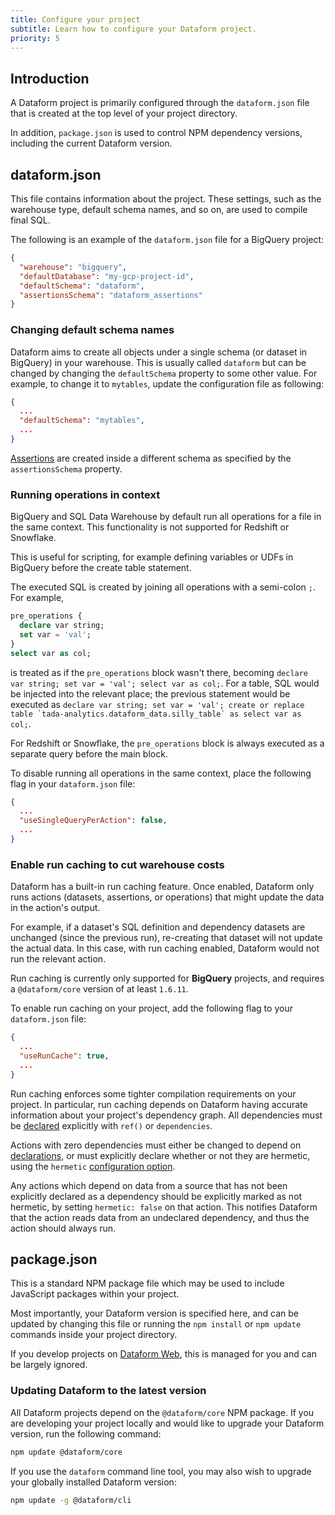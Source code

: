 ```yaml
---
title: Configure your project
subtitle: Learn how to configure your Dataform project.
priority: 5
---
```


## Introduction

A Dataform project is primarily configured through the `dataform.json` file that is created at the top level of your project directory.

In addition, `package.json` is used to control NPM dependency versions, including the current Dataform version.

## dataform.json

This file contains information about the project. These settings, such as the warehouse type, default schema names, and so on, are used to compile final SQL.

The following is an example of the `dataform.json` file for a BigQuery project:

```json
{
  "warehouse": "bigquery",
  "defaultDatabase": "my-gcp-project-id",
  "defaultSchema": "dataform",
  "assertionsSchema": "dataform_assertions"
}
```

### Changing default schema names

Dataform aims to create all objects under a single schema (or dataset in BigQuery) in your warehouse. This is usually called `dataform` but can be changed
by changing the `defaultSchema` property to some other value. For example, to change it to `mytables`, update the configuration file as following:

```json
{
  ...
  "defaultSchema": "mytables",
  ...
}
```

[Assertions](assertions) are created inside a different schema as specified by the `assertionsSchema` property.

### Running operations in context

BigQuery and SQL Data Warehouse by default run all operations for a file in the same context. This functionality is not supported for Redshift or Snowflake.

This is useful for scripting, for example defining variables or UDFs in BigQuery before the create table statement.

The executed SQL is created by joining all operations with a semi-colon `;`. For example,

```sql
pre_operations {
  declare var string;
  set var = 'val';
}
select var as col;
```

is treated as if the `pre_operations` block wasn't there, becoming `declare var string; set var = 'val'; select var as col;`. For a table, SQL would be injected into the relevant place; the previous statement would be executed as `` declare var string; set var = 'val'; create or replace table `tada-analytics.dataform_data.silly_table` as select var as col; ``.

For Redshift or Snowflake, the `pre_operations` block is always executed as a separate query before the main block.

To disable running all operations in the same context, place the following flag in your `dataform.json` file:

```json
{
  ...
  "useSingleQueryPerAction": false,
  ...
}
```

### Enable run caching to cut warehouse costs

Dataform has a built-in run caching feature. Once enabled, Dataform only runs actions (datasets, assertions, or operations) that might update the data in the action's output.

For example, if a dataset's SQL definition and dependency datasets are unchanged (since the previous run), re-creating that dataset will not update the actual data. In this case, with run caching enabled, Dataform would not run the relevant action.

<div className="bp3-callout bp3-icon-info-sign bp3-intent-warning" markdown="1">
  Run caching is currently only supported for <b>BigQuery</b> projects, and requires a <code>@dataform/core</code> version of at least <code>1.6.11</code>.
</div>

To enable run caching on your project, add the following flag to your `dataform.json` file:

```json
{
  ...
  "useRunCache": true,
  ...
}
```

Run caching enforces some tighter compilation requirements on your project. In particular, run caching depends on Dataform having accurate information about your project's dependency graph. All dependencies must be [declared](/guides/datasets/publish#referencing-other-datasets) explicitly with `ref()` or `dependencies`.

Actions with zero dependencies must either be changed to depend on [declarations](declarations), or must explicitly declare whether or not they are hermetic, using the `hermetic` [configuration option](../reference#ITableConfig).

<div className="bp3-callout bp3-icon-info-sign bp3-intent-warning" markdown="1">
  Any actions which depend on data from a source that has not been explicitly declared as a dependency should be explicitly marked as not hermetic, by setting <code>hermetic: false</code> on that action. This notifies Dataform that the action reads data from an undeclared dependency, and thus the action should always run.
</div>

## package.json

This is a standard NPM package file which may be used to include JavaScript packages within your project.

Most importantly, your Dataform version is specified here, and can be updated by changing this file or running the `npm install` or `npm update` commands inside your project directory.

If you develop projects on <a target="_blank" rel="noopener" href="https://dataform.co">Dataform Web</a>, this is managed for you and can be largely ignored.

### Updating Dataform to the latest version

All Dataform projects depend on the `@dataform/core` NPM package. If you are developing your project locally and would like to upgrade your Dataform version, run the following command:

```bash
npm update @dataform/core
```

If you use the `dataform` command line tool, you may also wish to upgrade your globally installed Dataform version:

```bash
npm update -g @dataform/cli
```
